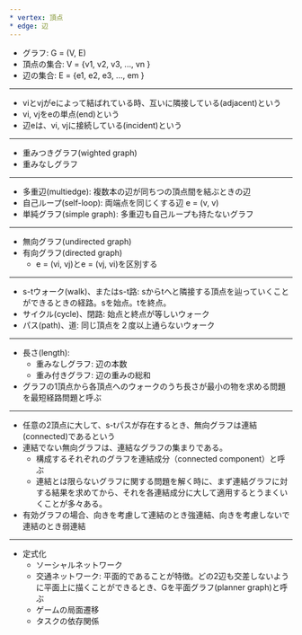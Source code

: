 ```yaml
---
* vertex: 頂点
* edge: 辺
---
```

* グラフ: G = (V, E)
* 頂点の集合: V = {v1, v2, v3, ..., vn }
* 辺の集合: E = {e1, e2, e3, ..., em }
---
* viとvjがeによって結ばれている時、互いに隣接している(adjacent)という
* vi, vjをeの単点(end)という
* 辺eは、vi, vjに接続している(incident)という
---
* 重みつきグラフ(wighted graph)
* 重みなしグラフ
---
* 多重辺(multiedge): 複数本の辺が同ちつの頂点間を結ぶときの辺
* 自己ループ(self-loop): 両端点を同じくする辺 e = (v, v)
* 単純グラフ(simple graph): 多重辺も自己ループも持たないグラフ
---
* 無向グラフ(undirected graph)
* 有向グラフ(directed graph)
    * e = (vi, vj)とe = (vj, vi)を区別する
---
* s-tウォーク(walk)、またはs-t路: sからtへと隣接する頂点を辿っていくことができるときの経路。sを始点。tを終点。
* サイクル(cycle)、閉路: 始点と終点が等しいウォーク
* パス(path)、道: 同じ頂点を２度以上通らないウォーク
---
* 長さ(length): 
    * 重みなしグラフ: 辺の本数
    * 重み付きグラフ: 辺の重みの総和
* グラフの1頂点から各頂点へのウォークのうち長さが最小の物を求める問題を最短経路問題と呼ぶ
---
* 任意の2頂点に大して、s-tパスが存在するとき、無向グラフは連結(connected)であるという
* 連結でない無向グラフは、連結なグラフの集まりである。
    * 構成するそれぞれのグラフを連結成分（connected component）と呼ぶ
    * 連結とは限らないグラフに関する問題を解く時に、まず連結グラフに対する結果を求めてから、それを各連結成分に大して適用するとうまくいくことが多々ある。
* 有効グラフの場合、向きを考慮して連結のとき強連結、向きを考慮しないで連結のとき弱連結
---
* 定式化
    * ソーシャルネットワーク
    * 交通ネットワーク: 平面的であることが特徴。どの2辺も交差しないように平面上に描くことができるとき、Gを平面グラフ(planner graph)と呼ぶ
    * ゲームの局面遷移
    * タスクの依存関係